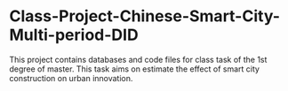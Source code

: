 # Class-Project-Chinese-Smart-City-Multi-period-DID
This project contains databases and code files for class task of the 1st degree of master.
This task aims on estimate the effect of smart city construction on urban innovation.
